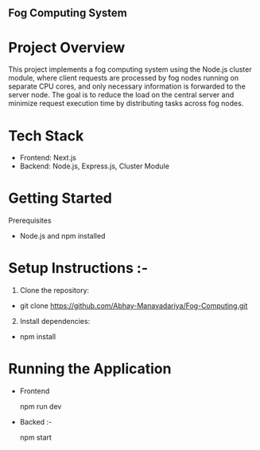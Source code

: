 ## Fog Computing System

# Project Overview

This project implements a fog computing system using the Node.js cluster module, where client requests are processed by fog nodes running on separate CPU cores, and only necessary information is forwarded to the server node. The goal is to reduce the load on the central server and minimize request execution time by distributing tasks across fog nodes.

# Tech Stack

- Frontend: Next.js
- Backend: Node.js, Express.js, Cluster Module

# Getting Started

Prerequisites
- Node.js and npm installed

# Setup Instructions :- 

1. Clone the repository:

  - git clone https://github.com/Abhay-Manavadariya/Fog-Computing.git

2. Install dependencies:
   
  - npm install

# Running the Application

- Frontend

  npm run dev

- Backed :-

  npm start